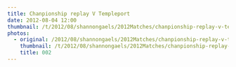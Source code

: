 ```yaml
---
title: Chanpionship replay V Templeport
date: 2012-08-04 12:00
thumbnail: /t/2012/08/shannongaels/2012Matches/chanpionship-replay-v-templeport/002.jpg
photos:
  - original: /2012/08/shannongaels/2012Matches/chanpionship-replay-v-templeport/002.jpg
    thumbnail: /t/2012/08/shannongaels/2012Matches/chanpionship-replay-v-templeport/002.jpg
    title: 002
---
```


